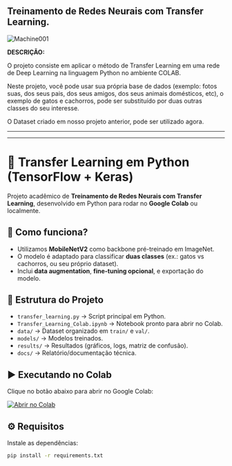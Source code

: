 ## Treinamento de Redes Neurais com Transfer Learning.

![Machine001](https://github.com/user-attachments/assets/e2d45f16-3f97-4eb3-b7c2-a9626fd2f714)



**DESCRIÇÃO:**

O projeto consiste em aplicar o método de Transfer Learning em uma rede de Deep Learning na linguagem Python no ambiente COLAB. 


Neste projeto, você pode usar sua própria base de dados (exemplo: fotos suas, dos seus pais, dos seus amigos, dos seus animais domésticos, etc), o exemplo de gatos e cachorros, pode ser substituído por duas outras classes do seu interesse.


 O Dataset criado em nosso projeto anterior, pode ser utilizado agora.


---


---

# 🧠 Transfer Learning em Python (TensorFlow + Keras)

Projeto acadêmico de **Treinamento de Redes Neurais com Transfer Learning**, desenvolvido em Python para rodar no **Google Colab** ou localmente.

## 🚀 Como funciona?
- Utilizamos **MobileNetV2** como backbone pré-treinado em ImageNet.
- O modelo é adaptado para classificar **duas classes** (ex.: gatos vs cachorros, ou seu próprio dataset).
- Inclui **data augmentation**, **fine-tuning opcional**, e exportação do modelo.

## 📂 Estrutura do Projeto
- `transfer_learning.py` → Script principal em Python.
- `Transfer_Learning_Colab.ipynb` → Notebook pronto para abrir no Colab.
- `data/` → Dataset organizado em `train/` e `val/`.
- `models/` → Modelos treinados.
- `results/` → Resultados (gráficos, logs, matriz de confusão).
- `docs/` → Relatório/documentação técnica.

## ▶️ Executando no Colab
Clique no botão abaixo para abrir no Google Colab:

[![Abrir no Colab](https://colab.research.google.com/assets/colab-badge.svg)](https://colab.research.google.com/github/SEU_USUARIO/Transfer-Learning-Project/blob/main/Transfer_Learning_Colab.ipynb)

## ⚙️ Requisitos
Instale as dependências:
```bash
pip install -r requirements.txt


